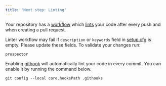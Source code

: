 ```yaml
---
title: 'Next step: Linting'
---
```


Your repository has a [workflow](https://github.com/dianna-ai/dianna/blob/main/.github/workflows/build.yml) which [lints](https://en.wikipedia.org/wiki/Lint_(software)) your code after every push and when creating a pull request.

Linter workflow may fail if `description` or `keywords` field in [setup.cfg](https://github.com/dianna-ai/dianna/blob/main/setup.cfg) is empty. Please update these fields. To validate your changes run:

```shell
prospector
```

Enabling [githook](https://git-scm.com/docs/githooks) will automatically lint your code in every commit. You can enable it by running the command below.

```shell
git config --local core.hooksPath .githooks
```
